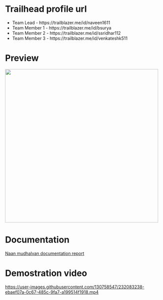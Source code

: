 # Trailhead profile url
<ul>
<li>Team Lead - https://trailblazer.me/id/naveen1611</li>
<li>Team Member 1 - https://trailblazer.me/id/bsurya</li>
<li>Team Member 2 - https://trailblazer.me/id/ssridhar112</li>
<li>Team Member 3 - https://trailblazer.me/id/venkateshk511</li>
</ul>

# Preview
  <p float="left">
  <img src="https://user-images.githubusercontent.com/130758547/232053837-8f1e97d4-6d38-4c67-9433-54145b6a632d.jpg" width="500" />
</p>

# Documentation 
[Naan mudhalvan documentation report](https://github.com/Naveenarikrishnan/owl-m-a-material-design-studt-app/files/11233086/Naan.mudhalvan.documentation.report.pdf)

# Demostration video


https://user-images.githubusercontent.com/130758547/232083238-ebaef07a-0c67-485c-9fa7-a199514f1918.mp4

